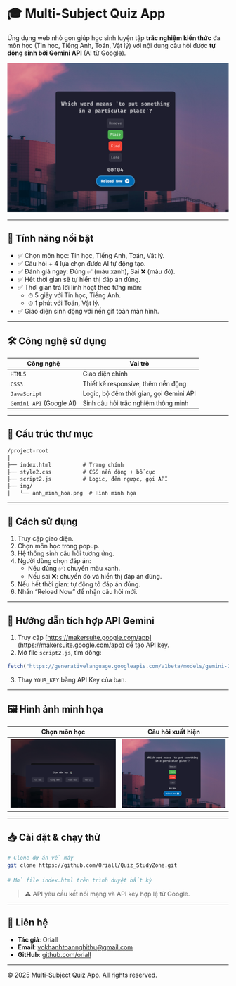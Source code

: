 # 🎓 Multi-Subject Quiz App

Ứng dụng web nhỏ gọn giúp học sinh luyện tập **trắc nghiệm kiến thức** đa môn học (Tin học, Tiếng Anh, Toán, Vật lý) với nội dung câu hỏi được **tự động sinh bởi Gemini API** (AI từ Google).

![Preview](./img/minhhoa2.png)

---

## 🚀 Tính năng nổi bật

- ✅ Chọn môn học: Tin học, Tiếng Anh, Toán, Vật lý.
- ✅ Câu hỏi + 4 lựa chọn được AI tự động tạo.
- ✅ Đánh giá ngay: Đúng ✅ (màu xanh), Sai ❌ (màu đỏ).
- ✅ Hết thời gian sẽ tự hiển thị đáp án đúng.
- ✅ Thời gian trả lời linh hoạt theo từng môn:
  - ⏱ 5 giây với Tin học, Tiếng Anh.
  - ⏱ 1 phút với Toán, Vật lý.
- ✅ Giao diện sinh động với nền gif toàn màn hình.

---

## 🛠 Công nghệ sử dụng

| Công nghệ | Vai trò |
|----------|---------|
| `HTML5`  | Giao diện chính |
| `CSS3`   | Thiết kế responsive, thêm nền động |
| `JavaScript` | Logic, bộ đếm thời gian, gọi Gemini API |
| `Gemini API` (Google AI) | Sinh câu hỏi trắc nghiệm thông minh |

---

## 📂 Cấu trúc thư mục

```
/project-root
│
├── index.html          # Trang chính
├── style2.css          # CSS nền động + bố cục
├── script2.js          # Logic, đếm ngược, gọi API
├── img/
│   └── anh_minh_hoa.png  # Hình minh họa
```

---

## 🧠 Cách sử dụng

1. Truy cập giao diện.
2. Chọn môn học trong popup.
3. Hệ thống sinh câu hỏi tương ứng.
4. Người dùng chọn đáp án:
   - Nếu đúng ✅: chuyển màu xanh.
   - Nếu sai ❌: chuyển đỏ và hiển thị đáp án đúng.
5. Nếu hết thời gian: tự động tô đáp án đúng.
6. Nhấn “Reload Now” để nhận câu hỏi mới.

---

## 🔑 Hướng dẫn tích hợp API Gemini

1. Truy cập [https://makersuite.google.com/app](https://makersuite.google.com/app) để tạo API key.
2. Mở file `script2.js`, tìm dòng:

```js
fetch("https://generativelanguage.googleapis.com/v1beta/models/gemini-2.0-flash:generateContent?key=YOUR_KEY", {
```

3. Thay `YOUR_KEY` bằng API Key của bạn.

---

## 🖼 Hình ảnh minh họa

| Chọn môn học | Câu hỏi xuất hiện |
|-------------|------------------|
| ![Popup](./img/chon_mon.png) | ![Quiz](./img/minhhoa2.png) |

---

## 📥 Cài đặt & chạy thử

```bash
# Clone dự án về máy
git clone https://github.com/Oriall/Quiz_StudyZone.git

# Mở file index.html trên trình duyệt bất kỳ
```

> ⚠️ API yêu cầu kết nối mạng và API key hợp lệ từ Google.

---

## 📩 Liên hệ

- **Tác giả**: Oriall
- **Email**: [vokhanhtoannghithu@gmail.com](mailto:vokhanhtoannghithu@gmail.com)
- **GitHub**: [github.com/oriall](https://github.com/oriall)

---

© 2025 Multi-Subject Quiz App. All rights reserved.
